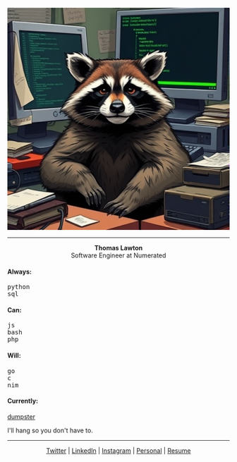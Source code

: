 <p align="center">
    <img src="images/its_me.jpg" />
</p>

---
<p align="center">
    <strong>Thomas Lawton</strong>
    <br/>
    Software Engineer at Numerated
</p>
<h4>Always:</h4>
<pre>
python
sql
</pre>
<h4>Can:</h4>
<pre>
js
bash
php
</pre>
<h4>Will:</h4>
<pre>
go
c
nim
</pre>

#### Currently:

[dumpster](https://github.com/sofubi/dumpster)

I'll hang so you don't have to.

---

<p align="center">
    <a href="https://x.com/bloneeAfterDark">Twitter</a>
    <span> | </span>
    <a href="https://linkedin.com/in/thomas-lawton">LinkedIn</a>
    <span> | </span>
    <a href="https://instagram.com/ratplatter">Instagram</a>
    <span> | </span>
    <a href="https://rodentia.cc">Personal</a>
    <span> | </span>
    <a href="https://rodentia.cc/resume">Resume</a>
</p>
